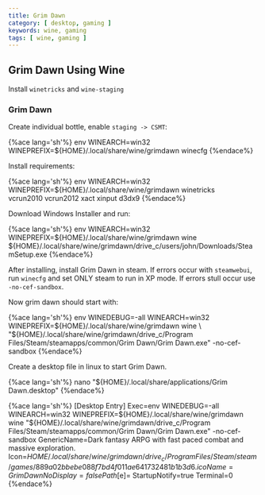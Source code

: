 ```yaml
---
title: Grim Dawn
category: [ desktop, gaming ]
keywords: wine, gaming
tags: [ wine, gaming ]
---
```


## Grim Dawn Using Wine

Install ```winetricks``` and ```wine-staging```

### Grim Dawn

Create individual bottle, enable ```staging -> CSMT```:

{%ace lang='sh'%}
env WINEARCH=win32 WINEPREFIX=${HOME}/.local/share/wine/grimdawn winecfg
{%endace%}

Install requirements:

{%ace lang='sh'%}
env WINEARCH=win32 WINEPREFIX=${HOME}/.local/share/wine/grimdawn winetricks \
    vcrun2010 vcrun2012 xact xinput d3dx9
{%endace%}

Download Windows Installer and run:

{%ace lang='sh'%}
env WINEARCH=win32 WINEPREFIX=${HOME}/.local/share/wine/grimdawn wine \
    ${HOME}/.local/share/wine/grimdawn/drive_c/users/john/Downloads/SteamSetup.exe
{%endace%}

After installing, install Grim Dawn in steam. If errors occur with ```steamwebui```, run ```winecfg``` and set ONLY steam to run in XP mode. If errors stull occur use ```-no-cef-sandbox```.


Now grim dawn should start with:

{%ace lang='sh'%}
env WINEDEBUG=-all WINEARCH=win32 WINEPREFIX=${HOME}/.local/share/wine/grimdawn wine \
    "${HOME}/.local/share/wine/grimdawn/drive_c/Program Files/Steam/steamapps/common/Grim Dawn/Grim Dawn.exe" -no-cef-sandbox
{%endace%}

Create a desktop file in linux to start Grim Dawn.

{%ace lang='sh'%}
nano "${HOME}/.local/share/applications/Grim Dawn.desktop"
{%endace%}

{%ace lang='sh'%}
[Desktop Entry]
Exec=env WINEDEBUG=-all WINEARCH=win32 WINEPREFIX=${HOME}/.local/share/wine/grimdawn wine "${HOME}/.local/share/wine/grimdawn/drive_c/Program Files/Steam/steamapps/common/Grim Dawn/Grim Dawn.exe" -no-cef-sandbox
GenericName=Dark fantasy ARPG with fast paced combat and massive exploration.
Icon=${HOME}/.local/share/wine/grimdawn/drive_c/Program Files/Steam/steam/games/889a02bbebe088f7bd4f011ae641732481b1b3d6.ico
Name=Grim Dawn
NoDisplay=false
Path[$e]=
StartupNotify=true
Terminal=0
{%endace%}
